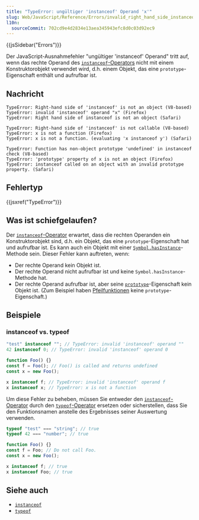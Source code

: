 ```yaml
---
title: "TypeError: ungültiger 'instanceof' Operand 'x'"
slug: Web/JavaScript/Reference/Errors/invalid_right_hand_side_instanceof_operand
l10n:
  sourceCommit: 702cd9e4d2834e13aea345943efc8d0c03d92ec9
---
```


{{jsSidebar("Errors")}}

Der JavaScript-Ausnahmefehler "ungültiger 'instanceof' Operand" tritt auf, wenn das rechte Operand des [`instanceof`-Operators](/de/docs/Web/JavaScript/Reference/Operators/instanceof) nicht mit einem Konstruktorobjekt verwendet wird, d.h. einem Objekt, das eine `prototype`-Eigenschaft enthält und aufrufbar ist.

## Nachricht

```plain
TypeError: Right-hand side of 'instanceof' is not an object (V8-based)
TypeError: invalid 'instanceof' operand "x" (Firefox)
TypeError: Right hand side of instanceof is not an object (Safari)

TypeError: Right-hand side of 'instanceof' is not callable (V8-based)
TypeError: x is not a function (Firefox)
TypeError: x is not a function. (evaluating 'x instanceof y') (Safari)

TypeError: Function has non-object prototype 'undefined' in instanceof check (V8-based)
TypeError: 'prototype' property of x is not an object (Firefox)
TypeError: instanceof called on an object with an invalid prototype property. (Safari)
```

## Fehlertyp

{{jsxref("TypeError")}}

## Was ist schiefgelaufen?

Der [`instanceof`-Operator](/de/docs/Web/JavaScript/Reference/Operators/instanceof) erwartet, dass die rechten Operanden ein Konstruktorobjekt sind, d.h. ein Objekt, das eine `prototype`-Eigenschaft hat und aufrufbar ist. Es kann auch ein Objekt mit einer [`Symbol.hasInstance`](/de/docs/Web/JavaScript/Reference/Global_Objects/Symbol/hasInstance)-Methode sein. Dieser Fehler kann auftreten, wenn:

- Der rechte Operand kein Objekt ist.
- Der rechte Operand nicht aufrufbar ist und keine `Symbol.hasInstance`-Methode hat.
- Der rechte Operand aufrufbar ist, aber seine [`prototype`](/de/docs/Web/JavaScript/Reference/Global_Objects/Function/prototype)-Eigenschaft kein Objekt ist. (Zum Beispiel haben [Pfeilfunktionen](/de/docs/Web/JavaScript/Reference/Functions/Arrow_functions) keine `prototype`-Eigenschaft.)

## Beispiele

### instanceof vs. typeof

```js example-bad
"test" instanceof ""; // TypeError: invalid 'instanceof' operand ""
42 instanceof 0; // TypeError: invalid 'instanceof' operand 0

function Foo() {}
const f = Foo(); // Foo() is called and returns undefined
const x = new Foo();

x instanceof f; // TypeError: invalid 'instanceof' operand f
x instanceof x; // TypeError: x is not a function
```

Um diese Fehler zu beheben, müssen Sie entweder den [`instanceof`-Operator](/de/docs/Web/JavaScript/Reference/Operators/instanceof) durch den [`typeof`-Operator](/de/docs/Web/JavaScript/Reference/Operators/typeof) ersetzen oder sicherstellen, dass Sie den Funktionsnamen anstelle des Ergebnisses seiner Auswertung verwenden.

```js example-good
typeof "test" === "string"; // true
typeof 42 === "number"; // true

function Foo() {}
const f = Foo; // Do not call Foo.
const x = new Foo();

x instanceof f; // true
x instanceof Foo; // true
```

## Siehe auch

- [`instanceof`](/de/docs/Web/JavaScript/Reference/Operators/instanceof)
- [`typeof`](/de/docs/Web/JavaScript/Reference/Operators/typeof)
